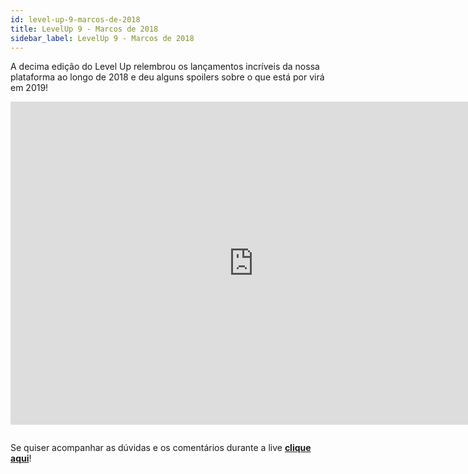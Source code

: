 ```yaml
---
id: level-up-9-marcos-de-2018
title: LevelUp 9 - Marcos de 2018
sidebar_label: LevelUp 9 - Marcos de 2018
---
```


A decima edição do Level Up relembrou os lançamentos incríveis da nossa plataforma ao longo de 2018 e deu alguns spoilers sobre o que está por virá em 2019! 

<iframe width="778" height="517" src="https://www.youtube.com/embed/jpMFqKN5FIo" frameborder="0" allow="accelerometer; autoplay; encrypted-media; gyroscope; picture-in-picture" allowfullscreen></iframe>

<pre></pre>

Se quiser acompanhar as dúvidas e os comentários durante a live [**clique aqui**](https://www.facebook.com/blip.messaging/videos/906330196390113/)!